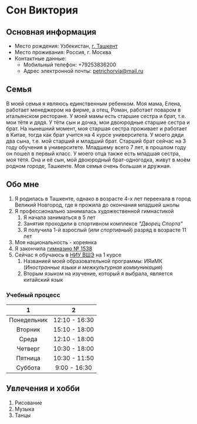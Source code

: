 # Сон Виктория

## Основная информация
+ Место рождения: Узбекистан, [г. Ташкент](https://ru.wikipedia.org/wiki/Ташкент)
+ Место проживания: Россия, г. Москва
+ Контактные данные:
    + Мобильный телефон: +79253836200
    + Адрес электронной почты: petrichorvia@mail.ru
    
## Семья
В моей семья я являюсь единственным ребенком. Моя мама, Елена, работает менеджером на фирме, а отец, Роман, работает поваром в итальянском ресторане. У моей мамы есть старшие сестра и брат, т.е. мои тётя и дядя. У тёти сын и дочка, мои двоюродные старшие сестра и брат. На нынешний момент, моя старшая сестра проживает и работает в Китае, тогда как брат учится на 4 курсе университета. У моего дяди два сына, т.е. мой старший и младший брат. Старший брат сейчас на 3 году обучения в университете. Младшему всего 7 лет, в прошлом году он пошел в первый класс. У моего отца также есть младшая сестра, моя тётя. Она и её сын, мой двоюродный брат-одногодка, живут в моём родном городе, Ташкенте. Моя семья очень большая и дружная.

## Обо мне
1. Я родилась в Ташкенте, однако в возрасте 4-х лет переехала в город Великий Новгород, где я прожила до окончания младшей школы
2. Я профессионально занималась художественной гимнастикой
    1. Я начала заниматься в 5 лет
    2. Занятия проходили в спортивном комплексе *"Дворец Спорта"*
    3. Я получила 1-й взрослый (*или спортивный*) разряд в возрасте 11 лет
3. Моя национальность - кореянка
4. Я закончила [гимназию № 1538](http://gym1538sz.mskobr.ru)
5. Сейчас я обучаюсь в [НИУ ВШЭ](https://www.hse.ru) на 1 курсе
    1. Названией моей образовательной программы: ИЯиМК (*Иностранные языки и межкультурная коммуникация*)
    2. Вторым языком на изучение, который я выбрала, является китайский язык

### Учебный процесс
1|2
:---:|:---:
Понедельник | 12:10 - 16:30
Вторник | 15:10 - 18:00
Среда | 12:10 - 18:00
Четверг | 10:30 - 18:00
Пятница | 10:30 - 11:50
Суббота | 9:00 - 16:30

## Увлечения и хобби
1. Рисование
2. Музыка
3. Танцы
